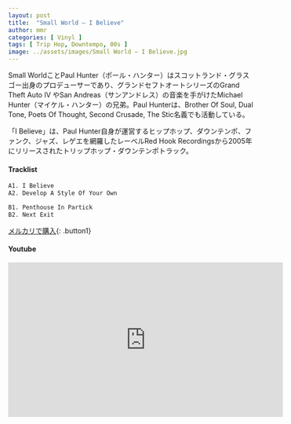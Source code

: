 ```yaml
---
layout: post
title:  "Small World – I Believe"
author: mmr
categories: [ Vinyl ]
tags: [ Trip Hop, Downtempo, 00s ]
image: ../assets/images/Small World – I Believe.jpg
---
```


Small WorldことPaul Hunter（ポール・ハンター）はスコットランド・グラスゴー出身のプロデューサーであり、グランドセフトオートシリーズのGrand Theft Auto IV やSan Andreas（サンアンドレス）の音楽を手がけたMichael Hunter（マイケル・ハンター）の兄弟。Paul Hunterは、Brother Of Soul, Dual Tone, Poets Of Thought, Second Crusade, The Stic名義でも活動している。

「I Believe」は、Paul Hunter自身が運営するヒップホップ、ダウンテンポ、ファンク、ジャズ、レゲエを網羅したレーベルRed Hook Recordingsから2005年にリリースされたトリップホップ・ダウンテンポトラック。

#### Tracklist
```md
A1. I Believe
A2. Develop A Style Of Your Own

B1. Penthouse In Partick
B2. Next Exit
```

[メルカリで購入](https://jp.mercari.com/item/m42949311386?afid=6142608987){: .button1}

#### Youtube
<iframe width="560" height="315" src="https://www.youtube.com/embed/xNtIFfD8KZE?si=GfjAWS0eJFYMSgz7" title="YouTube video player" frameborder="0" allow="accelerometer; autoplay; clipboard-write; encrypted-media; gyroscope; picture-in-picture; web-share" referrerpolicy="strict-origin-when-cross-origin" allowfullscreen></iframe>
